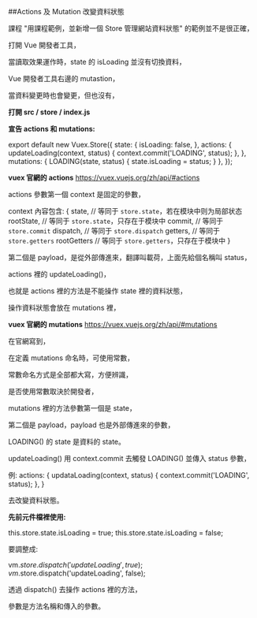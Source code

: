 ##Actions 及 Mutation 改變資料狀態

課程 "用課程範例，並新增一個 Store 管理網站資料狀態" 的範例並不是很正確，

打開 Vue 開發者工具，

當讀取效果運作時，state 的 isLoading 並沒有切換資料，

Vue 開發者工具右邊的 mutastion，

當資料變更時也會變更，但也沒有，

**打開 src / store / index.js**

**宣告 actions 和 mutations:**

export default new Vuex.Store({
    state: {
        isLoading: false,
    },
    actions: {
        updateLoading(context, status) {
            context.commit('LOADING', status);
        },
    },
    mutations: {
        LOADING(state, status) {
            state.isLoading = status;
        }
    },
});

**vuex 官網的 actions**
https://vuex.vuejs.org/zh/api/#actions

actions 參數第一個 context 是固定的參數，

context 內容包含:
{
  state,      // 等同于 `store.state`，若在模块中则为局部状态
  rootState,  // 等同于 `store.state`，只存在于模块中
  commit,     // 等同于 `store.commit`
  dispatch,   // 等同于 `store.dispatch`
  getters,    // 等同于 `store.getters`
  rootGetters // 等同于 `store.getters`，只存在于模块中
}

第二個是 payload，是從外部傳進來，翻譯叫載荷，上面先給個名稱叫 status，

actions 裡的 updateLoading()，

也就是 actions 裡的方法是不能操作 state 裡的資料狀態，

操作資料狀態會放在 mutations 裡，

**vuex 官網的 mutations**
https://vuex.vuejs.org/zh/api/#mutations

在官網寫到，

在定義 mutations 命名時，可使用常數，

常數命名方式是全部都大寫，方便辨識，

是否使用常數取決於開發者，

mutations 裡的方法參數第一個是 state，

第二個是 payload，payload 也是外部傳進來的參數，

LOADING() 的 state 是資料的 state。

updateLoading() 用 context.commit 去觸發 LOADING() 並傳入 status 參數，

例:
actions: {
  updataLoading(context, status) {
      context.commit('LOADING', status);
    },
}

去改變資料狀態。

**先前元件檔裡使用:**

this.store.state.isLoading = true;
this.store.state.isLoading = false;

要調整成:

vm.$store.dispatch('updateLoading', true);
vm.$store.dispatch('updateLoading', false);

透過 dispatch() 去操作 actions 裡的方法，

參數是方法名稱和傳入的參數。